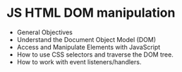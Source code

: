 # JS HTML DOM manipulation

* General Objectives
* Understand the Document Object Model (DOM)
* Access and Manipulate Elements with JavaScript
* How to use CSS selectors and traverse the DOM tree.
* How to work with event listeners/handlers.